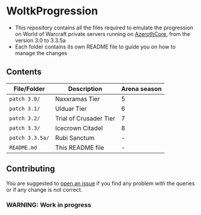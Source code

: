 # WoltkProgression
- This repository contains all the files required to emulate the progression on World of Warcraft private servers running on [AzerothCore](https://github.com/azerothcore/azerothcore-wotlk), from the version 3.0 to 3.3.5a
- Each folder contains its own README file to guide you on how to manage the changes

## Contents

| File/Folder     | Description            | Arena season |
|-----------------|------------------------|--------------|
| `patch 3.0/`    | Naxxramas Tier         |      5       |
| `patch 3.1/`    | Ulduar Tier            |      6       |
| `patch 3.2/`    | Trial of Crusader Tier |      7       |
| `patch 3.3/`    | Icecrown Citadel       |      8       |
| `patch 3.3.5a/` | Rubi Sanctum           |      -       |
| `README.md`     | This README file       |      -       |

## Contributing

You are suggested to [open an issue](https://github.com/Si1ker/WoltkProgression/issues/new) if you find any problem with the queries or if any change is not correct.

### WARNING: Work in progress

